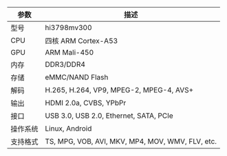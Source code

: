 | 参数 | 描述 |
| --- | --- |
| 型号 | hi3798mv300 |
| CPU | 四核 ARM Cortex-A53 |
| GPU | ARM Mali-450 |
| 内存 | DDR3/DDR4 |
| 存储 | eMMC/NAND Flash |
| 解码 | H.265, H.264, VP9, MPEG-2, MPEG-4, AVS+ |
| 输出 | HDMI 2.0a, CVBS, YPbPr |
| 接口 | USB 3.0, USB 2.0, Ethernet, SATA, PCIe |
| 操作系统 | Linux, Android |
| 支持格式 | TS, MPG, VOB, AVI, MKV, MP4, MOV, WMV, FLV, etc. |